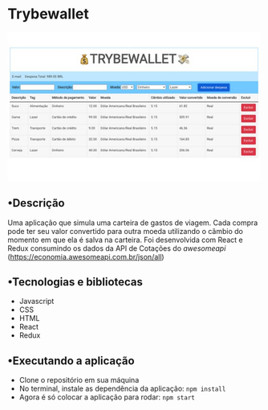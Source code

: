 # Trybewallet
![Tela da aplicação](https://github.com/felipedfe/felipedfe.github.io/blob/main/imagens/05-trybewallet.jpg)

## •Descrição
Uma aplicação que simula uma carteira de gastos de viagem. Cada compra pode ter seu valor convertido para outra moeda utilizando o câmbio do momento em que ela é salva na carteira. Foi desenvolvida com React e Redux consumindo os dados da API de Cotações do *awesomeapi* (https://economia.awesomeapi.com.br/json/all)

## •Tecnologias e bibliotecas
- Javascript
- CSS
- HTML
- React
- Redux

## •Executando a aplicação
- Clone o repositório em sua máquina
- No terminal, instale as dependência da aplicação: ```npm install```
- Agora é só colocar a aplicação para rodar: ```npm start```
